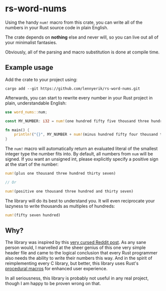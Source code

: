 # rs-word-nums
Using the handy `num!` macro from this crate, you can write all of the numbers in your Rust source code in plain English.

The crate depends on **nothing** else and never will, so you can live out all of your minimalist fantasies.

Obviously, all of the parsing and macro substitution is done at compile time.

## Example usage
Add the crate to your project using:

    cargo add --git https://github.com/lennyerik/rs-word-nums.git

Afterwards, you can start to rewrite every number in your Rust project in plain, understandable English:

```rust
use word_nums::num;

const MY_NUMBER: i32 = num!(one hundred fifty five thousand three hundred seventy two);

fn main() {
    println!("{}", MY_NUMBER + num!(minus hundred fifty four thousand thirty five));
}
```

The `num!` macro will automatically return an evaluated literal of the smallest integer type the number fits into.
By default, all numbers from `num` will be signed.
If you want an unsigned int, please explicitly specify a positive sign at the start of the number:
```rust
num!(plus one thousand three hundred thirty seven)

// Or

num!(positive one thousand three hundred and thirty seven)
```

The library will do its best to understand you.
It will even reciprocate your lazyness to write thousands as multiples of hundreds:
```rust
num!(fifty seven hundred)
```

## Why?
The library was inspired by this [very cursed Reddit post](https://www.reddit.com/r/programminghorror/comments/13r7c2w/using_macros_to_write_123_as_one_hundred_twenty/).
As any sane person would, I marvelled at the sheer genius of this one very simple header file and came to the logical
conclusion that every Rust programmer also needs the ability to write their numbers this way.
And in the spirit of reimplementing every C library, but better, this library uses Rust's [procedural macros](https://doc.rust-lang.org/reference/procedural-macros.html) for enhanced user experience.

In all seriousness, this library is probably not useful in any real project, though I am happy to be proven wrong on that.

